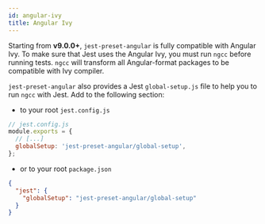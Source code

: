 ```yaml
---
id: angular-ivy
title: Angular Ivy
---
```


Starting from **v9.0.0+**, `jest-preset-angular` is fully compatible with Angular Ivy. To make sure that Jest uses the
Angular Ivy, you must run `ngcc` before running tests. `ngcc` will transform all Angular-format packages to be compatible
with Ivy compiler.

`jest-preset-angular` also provides a Jest `global-setup.js` file to help you to run `ngcc` with Jest. Add to the following section:

- to your root `jest.config.js`

```js
// jest.config.js
module.exports = {
  // [...]
  globalSetup: 'jest-preset-angular/global-setup',
};
```

- or to your root `package.json`

```json
{
  "jest": {
    "globalSetup": "jest-preset-angular/global-setup"
  }
}
```
